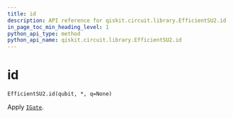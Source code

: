 ```yaml
---
title: id
description: API reference for qiskit.circuit.library.EfficientSU2.id
in_page_toc_min_heading_level: 1
python_api_type: method
python_api_name: qiskit.circuit.library.EfficientSU2.id
---
```


# id

<span id="qiskit.circuit.library.EfficientSU2.id" />

`EfficientSU2.id(qubit, *, q=None)`

Apply [`IGate`](qiskit.circuit.library.IGate "qiskit.circuit.library.IGate").

